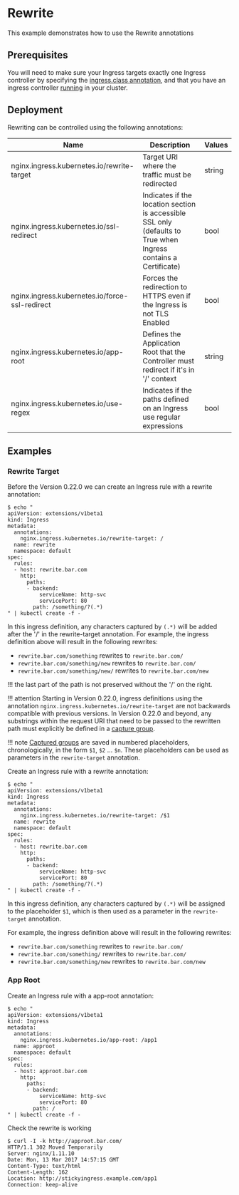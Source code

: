 # Rewrite

This example demonstrates how to use the Rewrite annotations

## Prerequisites

You will need to make sure your Ingress targets exactly one Ingress
controller by specifying the [ingress.class annotation](../../user-guide/multiple-ingress.md),
and that you have an ingress controller [running](../../deploy) in your cluster.

## Deployment

Rewriting can be controlled using the following annotations:

|Name|Description|Values|
| --- | --- | --- |
|nginx.ingress.kubernetes.io/rewrite-target|Target URI where the traffic must be redirected|string|
|nginx.ingress.kubernetes.io/ssl-redirect|Indicates if the location section is accessible SSL only (defaults to True when Ingress contains a Certificate)|bool|
|nginx.ingress.kubernetes.io/force-ssl-redirect|Forces the redirection to HTTPS even if the Ingress is not TLS Enabled|bool|
|nginx.ingress.kubernetes.io/app-root|Defines the Application Root that the Controller must redirect if it's in '/' context|string|
|nginx.ingress.kubernetes.io/use-regex|Indicates if the paths defined on an Ingress use regular expressions|bool|

## Examples

### Rewrite Target

Before the Version 0.22.0 we can create an Ingress rule with a rewrite annotation:

```console
$ echo "
apiVersion: extensions/v1beta1
kind: Ingress
metadata:
  annotations:
    nginx.ingress.kubernetes.io/rewrite-target: /
  name: rewrite
  namespace: default
spec:
  rules:
  - host: rewrite.bar.com
    http:
      paths:
      - backend:
          serviceName: http-svc
          servicePort: 80
        path: /something/?(.*)
" | kubectl create -f -
```

In this ingress definition, any characters captured by `(.*)` will be added after the '/' in the rewrite-target annotation.
For example, the ingress definition above will result in the following rewrites:
- `rewrite.bar.com/something` rewrites to `rewrite.bar.com/`
- `rewrite.bar.com/something/new` rewrites to `rewrite.bar.com/`
- `rewrite.bar.com/something/new/` rewrites to `rewrite.bar.com/new`

!!! the last part of the path is not preserved without the '/' on the right.


!!! attention
    Starting in Version 0.22.0, ingress definitions using the annotation `nginx.ingress.kubernetes.io/rewrite-target` are not backwards compatible with previous versions. In Version 0.22.0 and beyond, any substrings within the request URI that need to be passed to the rewritten path must explicitly be defined in a [capture group](https://www.regular-expressions.info/refcapture.html).
    
!!! note
    [Captured groups](https://www.regular-expressions.info/refcapture.html) are saved in numbered placeholders, chronologically, in the form `$1`, `$2` ... `$n`. These placeholders can be used as parameters in the `rewrite-target` annotation. 

Create an Ingress rule with a rewrite annotation:

```console
$ echo "
apiVersion: extensions/v1beta1
kind: Ingress
metadata:
  annotations:
    nginx.ingress.kubernetes.io/rewrite-target: /$1
  name: rewrite
  namespace: default
spec:
  rules:
  - host: rewrite.bar.com
    http:
      paths:
      - backend:
          serviceName: http-svc
          servicePort: 80
        path: /something/?(.*)
" | kubectl create -f -
```

In this ingress definition, any characters captured by `(.*)` will be assigned to the placeholder `$1`, which is then used as a parameter in the `rewrite-target` annotation. 

For example, the ingress definition above will result in the following rewrites:
- `rewrite.bar.com/something` rewrites to `rewrite.bar.com/`
- `rewrite.bar.com/something/` rewrites to `rewrite.bar.com/`
- `rewrite.bar.com/something/new` rewrites to `rewrite.bar.com/new`

### App Root

Create an Ingress rule with a app-root annotation:
```
$ echo "
apiVersion: extensions/v1beta1
kind: Ingress
metadata:
  annotations:
    nginx.ingress.kubernetes.io/app-root: /app1
  name: approot
  namespace: default
spec:
  rules:
  - host: approot.bar.com
    http:
      paths:
      - backend:
          serviceName: http-svc
          servicePort: 80
        path: /
" | kubectl create -f -
```

Check the rewrite is working

```
$ curl -I -k http://approot.bar.com/
HTTP/1.1 302 Moved Temporarily
Server: nginx/1.11.10
Date: Mon, 13 Mar 2017 14:57:15 GMT
Content-Type: text/html
Content-Length: 162
Location: http://stickyingress.example.com/app1
Connection: keep-alive
```
